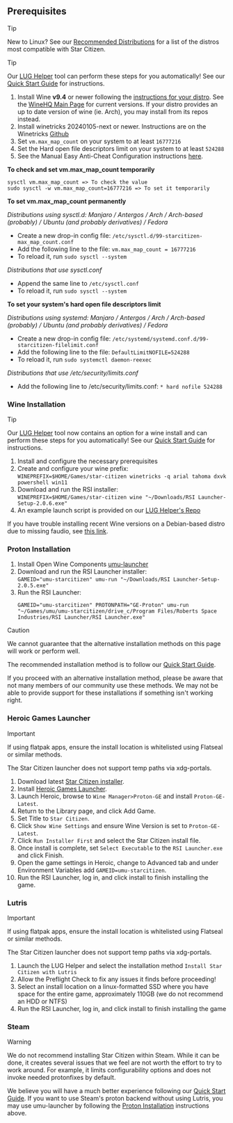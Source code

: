 ## Prerequisites
> [!tip]
> New to Linux? See our [Recommended Distributions](Tips-and-Tricks#recommended-distros) for a list of the distros most compatible with Star Citizen.

> [!tip]
> Our [LUG Helper](https://github.com/starcitizen-lug/lug-helper) tool can perform these steps for you automatically! See our [Quick Start Guide](https://github.com/starcitizen-lug/knowledge-base/wiki/Quick-Start-Guide) for instructions.

1. Install Wine **v9.4** or newer following the [instructions for your distro](https://gitlab.winehq.org/wine/wine/-/wikis/Download). See the [WineHQ Main Page](https://www.winehq.org/) for current versions. If your distro provides an up to date version of wine (ie. Arch), you may install from its repos instead. 
2. Install winetricks 20240105-next or newer. Instructions are on the Winetricks [Github](https://github.com/Winetricks/winetricks/#installing)
4. Set `vm.max_map_count` on your system to at least `16777216`
5. Set the Hard open file descriptors limit on your system to at least `524288`
6. See the Manual Easy Anti-Cheat Configuration instructions [here](https://github.com/starcitizen-lug/knowledge-base/wiki/Tips-and-Tricks#easy-anti-cheat).

**To check and set vm.max_map_count temporarily**
```
sysctl vm.max_map_count => To check the value
sudo sysctl -w vm.max_map_count=16777216 => To set it temporarily
```

**To set vm.max_map_count permanently**

_Distributions using sysctl.d: Manjaro / Antergos / Arch / Arch-based (probably) / Ubuntu (and probably derivatives) / Fedora_

* Create a new drop-in config file: `/etc/sysctl.d/99-starcitizen-max_map_count.conf`
* Add the following line to the file: `vm.max_map_count = 16777216`
* To reload it, run `sudo sysctl --system`


_Distributions that use sysctl.conf_

* Append the same line to `/etc/sysctl.conf`
* To reload it, run `sudo sysctl --system`

**To set your system's hard open file descriptors limit**

_Distributions using systemd: Manjaro / Antergos / Arch / Arch-based (probably) / Ubuntu (and probably derivatives) / Fedora_

* Create a new drop-in config file: `/etc/systemd/systemd.conf.d/99-starcitizen-filelimit.conf`
* Add the following line to the file: `DefaultLimitNOFILE=524288`
* To reload it, run `sudo systemctl daemon-reexec`

_Distributions that use /etc/security/limits.conf_

* Add the following line to /etc/security/limits.conf: `* hard nofile 524288`


### Wine Installation
> [!tip]
> Our [LUG Helper](https://github.com/starcitizen-lug/lug-helper) tool now contains an option for a wine install and can perform these steps for you automatically! See our [Quick Start Guide](https://github.com/starcitizen-lug/knowledge-base/wiki/Quick-Start-Guide) for instructions.

1. Install and configure the necessary prerequisites
2. Create and configure your wine prefix:  
   `WINEPREFIX=$HOME/Games/star-citizen winetricks -q arial tahoma dxvk powershell win11`
3. Download and run the RSI installer:  
   `WINEPREFIX=$HOME/Games/star-citizen wine "~/Downloads/RSI Launcher-Setup-2.0.6.exe"`
4. An example launch script is provided on our [LUG Helper's Repo](https://github.com/starcitizen-lug/lug-helper/blob/main/lib/sc-launch.sh)

If you have trouble installing recent Wine versions on a Debian-based distro due to missing faudio, see [this link](https://www.linuxuprising.com/2019/09/how-to-install-wine-staging-development.html).


### Proton Installation

1. Install Open Wine Components [umu-launcher](https://github.com/Open-Wine-Components/umu-launcher/releases/latest)
2. Download and run the RSI Launcher installer:  
   `GAMEID="umu-starcitizen" umu-run "~/Downloads/RSI Launcher-Setup-2.0.5.exe"`
3. Run the RSI Launcher:  
   ```
   GAMEID="umu-starcitizen" PROTONPATH="GE-Proton" umu-run "~/Games/umu/umu-starcitizen/drive_c/Program Files/Roberts Space Industries/RSI Launcher/RSI Launcher.exe"
   ```

> [!caution]
> We cannot guarantee that the alternative installation methods on this page will work or perform well.
> 
> The recommended installation method is to follow our [Quick Start Guide](Quick-Start-Guide).
>
> If you proceed with an alternative installation method, please be aware that not many members of our community use these methods. We may not be able to provide support for these installations if something isn't working right.

### Heroic Games Launcher

> [!important]
> If using flatpak apps, ensure the install location is whitelisted using Flatseal or similar methods.
> 
> The Star Citizen launcher does not support temp paths via xdg-portals.
> 
1. Download latest [Star Citizen installer](https://robertsspaceindustries.com/download).
2. Install [Heroic Games Launcher](https://heroicgameslauncher.com/downloads).
3. Launch Heroic, browse to `Wine Manager>Proton-GE` and install `Proton-GE-Latest`.
4. Return to the Library page, and click Add Game.
5. Set Title to `Star Citizen`.
6. Click `Show Wine Settings` and ensure Wine Version is set to `Proton-GE-Latest`.
7. Click `Run Installer First` and select the Star Citizen install file.
8. Once install is complete, set `Select Executable` to the `RSI Launcher.exe` and click Finish.
9. Open the game settings in Heroic, change to Advanced tab and under Environment Variables add `GAMEID=umu-starcitizen`.
10. Run the RSI Launcher, log in, and click install to finish installing the game.

### Lutris
> [!important]
> If using flatpak apps, ensure the install location is whitelisted using Flatseal or similar methods.
> 
> The Star Citizen launcher does not support temp paths via xdg-portals.
> 

1. Launch the LUG Helper and select the installation method `Install Star Citizen with Lutris`
2. Allow the Preflight Check to fix any issues it finds before proceeding!
3. Select an install location on a linux-formatted SSD where you have space for the entire game, approximately 110GB (we do not recommend an HDD or NTFS)
4. Run the RSI Launcher, log in, and click install to finish installing the game

### Steam
> [!warning]
> We do not recommend installing Star Citizen within Steam. While it can be done, it creates several issues that we feel are not worth the effort to try to work around. For example, it limits configurability options and does not invoke needed protonfixes by default.
> 
> We believe you will have a much better experience following our [Quick Start Guide](https://github.com/starcitizen-lug/knowledge-base/wiki/Quick-Start-Guide). If you want to use Steam's proton backend without using Lutris, you may use umu-launcher by following the [Proton Installation](#proton-installation) instructions above.
